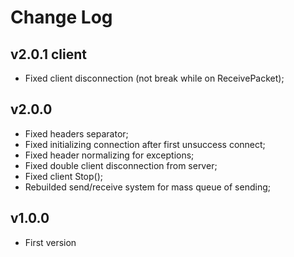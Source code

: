 # Change Log

## v2.0.1 client
- Fixed client disconnection (not break while on ReceivePacket);

## v2.0.0
- Fixed headers separator;
- Fixed initializing connection after first unsuccess connect;
- Fixed header normalizing for exceptions;
- Fixed double client disconnection from server;
- Fixed client Stop();
- Rebuilded send/receive system for mass queue of sending;

## v1.0.0
- First version